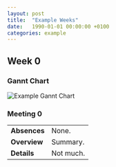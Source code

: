 ```yaml
---
layout: post
title:  "Example Weeks"
date:   1990-01-01 00:00:00 +0100
categories: example
---
```


## Week 0

### Gannt Chart

![Example Gannt Chart](#)

### Meeting 0

|              |           |
| ------------ | --------- |
| **Absences** | None.     |
| **Overview** | Summary.  |
| **Details**  | Not much. |
